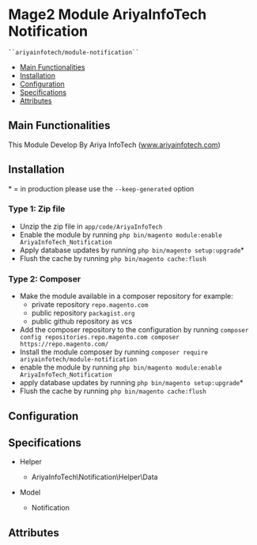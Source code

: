 # Mage2 Module AriyaInfoTech Notification

    ``ariyainfotech/module-notification``

 - [Main Functionalities](#markdown-header-main-functionalities)
 - [Installation](#markdown-header-installation)
 - [Configuration](#markdown-header-configuration)
 - [Specifications](#markdown-header-specifications)
 - [Attributes](#markdown-header-attributes)


## Main Functionalities
This Module Develop By Ariya InfoTech (www.ariyainfotech.com)

## Installation
\* = in production please use the `--keep-generated` option

### Type 1: Zip file

 - Unzip the zip file in `app/code/AriyaInfoTech`
 - Enable the module by running `php bin/magento module:enable AriyaInfoTech_Notification`
 - Apply database updates by running `php bin/magento setup:upgrade`\*
 - Flush the cache by running `php bin/magento cache:flush`

### Type 2: Composer

 - Make the module available in a composer repository for example:
    - private repository `repo.magento.com`
    - public repository `packagist.org`
    - public github repository as vcs
 - Add the composer repository to the configuration by running `composer config repositories.repo.magento.com composer https://repo.magento.com/`
 - Install the module composer by running `composer require ariyainfotech/module-notification`
 - enable the module by running `php bin/magento module:enable AriyaInfoTech_Notification`
 - apply database updates by running `php bin/magento setup:upgrade`\*
 - Flush the cache by running `php bin/magento cache:flush`


## Configuration




## Specifications

 - Helper
	- AriyaInfoTech\Notification\Helper\Data

 - Model
	- Notification


## Attributes



